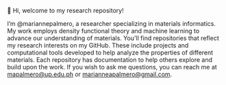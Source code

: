 👋 Hi, welcome to my research repository!

I’m @mariannepalmero, a researcher specializing in materials informatics. 
My work employs density functional theory and machine learning to advance
our understanding of materials. You'll find repositories that reflect my
research interests on my GitHub. These include projects and computational
tools developed to help analyze the properties of different materials. 
Each repository has documentation to help others explore and build upon 
the work. If you wish to ask me questions, you can reach me at 
mapalmero@up.edu.ph or marianneapalmero@gmail.com.
